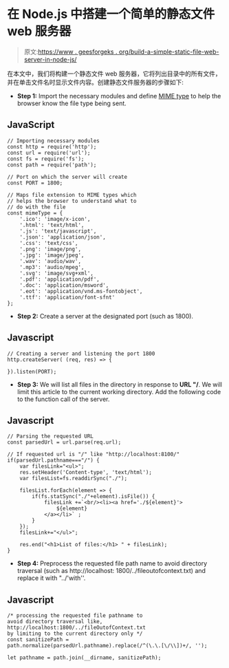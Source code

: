 # 在 Node.js 中搭建一个简单的静态文件 web 服务器

> 原文:[https://www . geesforgeks . org/build-a-simple-static-file-web-server-in-node-js/](https://www.geeksforgeeks.org/build-a-simple-static-file-web-server-in-node-js/)

在本文中，我们将构建一个静态文件 web 服务器，它将列出目录中的所有文件，并在单击文件名时显示文件内容。创建静态文件服务器的步骤如下:

*   **Step 1:** Import the necessary modules and define [MIME type](https://developer.mozilla.org/en-US/docs/Web/HTTP/Basics_of_HTTP/MIME_types) to help the browser know the file type being sent.

## JavaScript

```
// Importing necessary modules
const http = require('http');
const url = require('url');
const fs = require('fs');
const path = require('path');

// Port on which the server will create
const PORT = 1800;

// Maps file extension to MIME types which
// helps the browser to understand what to
// do with the file
const mimeType = {
    '.ico': 'image/x-icon',
    '.html': 'text/html',
    '.js': 'text/javascript',
    '.json': 'application/json',
    '.css': 'text/css',
    '.png': 'image/png',
    '.jpg': 'image/jpeg',
    '.wav': 'audio/wav',
    '.mp3': 'audio/mpeg',
    '.svg': 'image/svg+xml',
    '.pdf': 'application/pdf',
    '.doc': 'application/msword',
    '.eot': 'application/vnd.ms-fontobject',
    '.ttf': 'application/font-sfnt'
};
```

*   **Step 2:** Create a server at the designated port (such as 1800).

## Javascript

```
// Creating a server and listening the port 1800
http.createServer( (req, res) => {

}).listen(PORT);
```

*   **Step 3:** We will list all files in the directory in response to **URL "/**. We will limit this article to the current working directory. Add the following code to the function call of the server.

## Javascript

```
// Parsing the requested URL
const parsedUrl = url.parse(req.url);

// If requested url is "/" like "http://localhost:8100/"
if(parsedUrl.pathname==="/") {
    var filesLink="<ul>";
    res.setHeader('Content-type', 'text/html');
    var filesList=fs.readdirSync("./");

    filesList.forEach(element => {
        if(fs.statSync("./"+element).isFile()) {
            filesLink +=`<br/><li><a href='./${element}'>
                ${element}
            </a></li>` ;        
        }
    });
    filesLink+="</ul>";

    res.end("<h1>List of files:</h1> " + filesLink);
}
```

*   **Step 4:** Preprocess the requested file path name to avoid directory traversal (such as http://localhost: 1800/../fileoutofcontext.txt) and replace it with "../'with''.

## Javascript

```
/* processing the requested file pathname to
avoid directory traversal like,
http://localhost:1800/../fileOutofContext.txt
by limiting to the current directory only */
const sanitizePath = 
path.normalize(parsedUrl.pathname).replace(/^(\.\.[\/\\])+/, '');

let pathname = path.join(__dirname, sanitizePath);
```